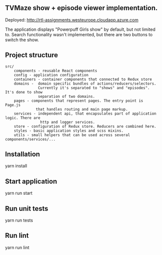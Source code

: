 ## TVMaze show + episode viewer implementation.

Deployed: http://rtl-assignments.westeurope.cloudapp.azure.com

The application displays "Powerpuff Girls show" by default, but not limited to.
Search functionality wasn't implemented, but there are two buttons to switch the show.


## Project structure

```
src/
    components - reusable React components
    config - application configuration
    containers - container components that connected to Redux store
    domains -  domain specific bundles of actions/reducers/selectors.
               Currently it's separated to "shows" and "episodes". It's done to show
               separation of two domains.
    pages - components that represent pages. The entry point is Page.js
              that handles routing and main page markup.
    services - independent api, that encapsulates part of application logic. There are
                http and logger services.
    store - configuration of Redux store. Reducers are combined here.
    styles - basic application styles and scss mixins.
    utils - small helpers that can be used across several components/services/...
```

## Installation

yarn install


## Start application

yarn run start


## Run unit tests

yarn run tests

## Run lint

yarn run lint
